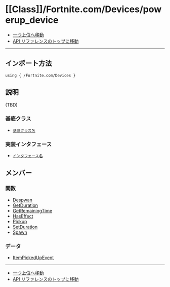 # [[Class]]/Fortnite.com/Devices/powerup_device

- [一つ上位へ移動](../main.md)
- [API リファレンスのトップに移動](../../../main.md)

---

## インポート方法

```verse
using { /Fortnite.com/Devices }
```

## 説明

(TBD)

### 基底クラス

- [`基底クラス名`]()

### 実装インタフェース

- [`インタフェース名`]()

## メンバー

### 関数

- [Despwan](./F_Despwan/main.md)
- [GetDuration](./F_GetDuration/main.md)
- [GetRemainingTime](./F_GetRemainingTime/main.md)
- [HasEffect](./F_HasEffect/main.md)
- [Pickup](./F_Pickup/main.md)
- [SetDuration](./F_SetDuration/main.md)
- [Spawn](./F_Spawn/main.md)

### データ

- [ItemPickedUpEvent](./D_ItemPickedUpEvent/main.md)

---

- [一つ上位へ移動](../main.md)
- [API リファレンスのトップに移動](../../../main.md)
